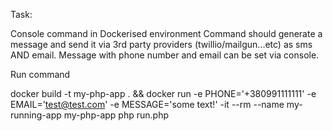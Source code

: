 Task:

Console command in Dockerised environment
Command should generate a message and send it via 3rd party providers (twillio/mailgun...etc) as sms AND email.
Message with phone number and email can be set via console.

Run command 

docker build -t my-php-app . && docker run -e PHONE='+380991111111' -e EMAIL='test@test.com' -e MESSAGE='some text!' -it --rm --name my-running-app my-php-app php run.php
